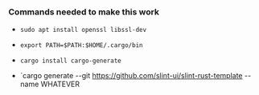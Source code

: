### Commands needed to make this work

- `sudo apt install openssl libssl-dev`

- `export PATH=$PATH:$HOME/.cargo/bin`

- `cargo install cargo-generate`
- `cargo generate --git https://github.com/slint-ui/slint-rust-template --name WHATEVER
